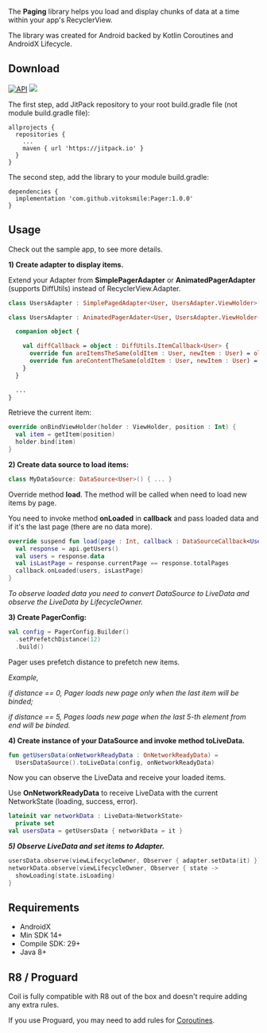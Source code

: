 The **Paging** library helps you load and display chunks of data at a time within your app's RecyclerView.

The library was created for Android backed by Kotlin Coroutines and AndroidX Lifecycle.

## Download
[![API](https://img.shields.io/badge/API-14%2B-brightgreen.svg?style=flat)](https://android-arsenal.com/api?level=14) [![](https://jitpack.io/v/vitoksmile/Pager.svg)](https://jitpack.io/#vitoksmile/Pager)

The first step, add JitPack repository to your root build.gradle file (not module build.gradle file):
```
allprojects {
  repositories {
    ...
    maven { url 'https://jitpack.io' }
  }
}
```
The second step, add the library to your module build.gradle:
```
dependencies {
  implementation 'com.github.vitoksmile:Pager:1.0.0'
}
```

## Usage
Check out the sample app, to see more details.

**1) Create adapter to display items.**

Extend your Adapter from **SimplePagerAdapter** or **AnimatedPagerAdapter** (supports DiffUtils) instead of RecyclerView.Adapter.
```kotlin
class UsersAdapter : SimplePagedAdapter<User, UsersAdapter.ViewHolder>() { ... }
```
```kotlin
class UsersAdapter : AnimatedPagerAdater<User, UsersAdapter.ViewHolder(diffCallback) {

  companion object {

    val diffCallback = object : DiffUtils.ItemCallback<User> {
      override fun areItemsTheSame(oldItem : User, newItem : User) = oldItem.id == newItem.id
      override fun areContentTheSame(oldItem : User, newItem : User) = oldItem == newItem
    }
  }

  ...
}
```

Retrieve the current item:
```kotlin
override onBindViewHolder(holder : ViewHolder, position : Int) {
  val item = getItem(position)
  holder.bind(item)
}

```
**2) Create data source to load items:**
```kotlin
class MyDataSource: DataSource<User>() { ... }
```
Override method **load**. The method will be called when need to load new items by page.

You need to invoke method **onLoaded** in **callback** and pass loaded data and if it's the last page (there are no data more).
```kotlin
override suspend fun load(page : Int, callback : DataSourceCallback<User>) {
  val response = api.getUsers()
  val users = response.data
  val isLastPage = response.currentPage == response.totalPages
  callback.onLoaded(users, isLastPage)
}
```

*To observe loaded data you need to convert DataSource to LiveData and observe the LiveData by LifecycleOwner.*

**3) Create PagerConfig:**
```kotlin
val config = PagerConfig.Builder()
  .setPrefetchDistance(12)
  .build()
```
Pager uses prefetch distance to prefetch new items.

*Example,*

*if distance == 0, Pager loads new page only when the last item will be binded;*

*if distance == 5, Pages loads new page when the last 5-th element from end will be binded.*

**4) Create instance of your DataSource and invoke method toLiveData.**
```kotlin
fun getUsersData(onNetworkReadyData : OnNetworkReadyData) =
  UsersDataSource().toLiveData(config, onNetworkReadyData)
```
Now you can observe the LiveData and receive your loaded items.

Use **OnNetworkReadyData** to receive LiveData with the current NetworkState (loading, success, error).
```kotlin
lateinit var networkData : LiveData<NetworkState>
  private set
val usersData = getUsersData { networkData = it }
```

***5) Observe LiveData and set items to Adapter.***
```kotlin
usersData.observe(viewLifecycleOwner, Observer { adapter.setData(it) })
networkData.observe(viewLifecycleOwner, Observer { state ->
  showLoading(state.isLoading)
}
```

## Requirements

- AndroidX
- Min SDK 14+
- Compile SDK: 29+
- Java 8+

## R8 / Proguard

Coil is fully compatible with R8 out of the box and doesn't require adding any extra rules.

If you use Proguard, you may need to add rules for [Coroutines](https://github.com/Kotlin/kotlinx.coroutines/blob/master/kotlinx-coroutines-core/jvm/resources/META-INF/proguard/coroutines.pro).